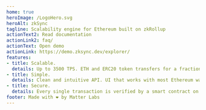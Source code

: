 ```yaml
---
home: true
heroImage: /LogoHero.svg
heroAlt: zkSync
tagline: Scalability engine for Ethereum built on zkRollup
actionText2: Read documentation
actionLink2: faq/
actionText: Open demo
actionLink: https://demo.zksync.dev/explorer/
features:
- title: Scalable.
  details: Up to 3500 TPS. ETH and ERC20 token transfers for a fraction of a cent.
- title: Simple.
  details: Clean and intuitive API. UI that works with most Ethereum wallets.
- title: Secure.
  details: Every single transaction is verified by a smart contract on the mainnet.
footer: Made with ❤️ by Matter Labs
---
```

